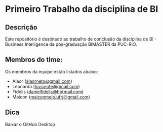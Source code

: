 # Primeiro Trabalho da disciplina de BI

## Descrição
Este repositório é destinado ao trabalho de conclusão da disciplina de BI - Business Intelligence da pós-graduação BIMASTER da PUC-RIO.

## Membros do time:

Os membros da equipe estão listados abaixo:
- Alaor (alaorneto@gmail.com)
- Leonardo (lcvicente@gmail.com)
- Fidelis (danielfidelis@hotmail.com)
- Maicon (maiconmelo.ufrj@gmail.com)

## Dica
Baixar o GitHub Desktop
